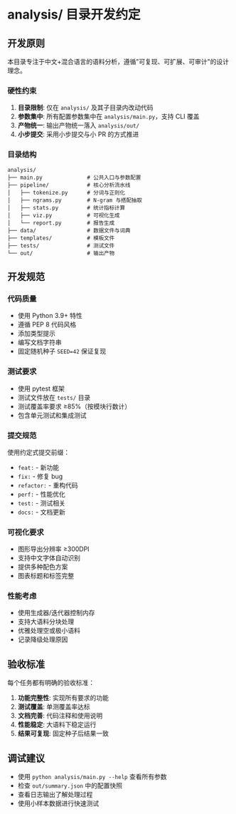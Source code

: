 # analysis/ 目录开发约定

## 开发原则

本目录专注于中文+混合语言的语料分析，遵循"可复现、可扩展、可审计"的设计理念。

### 硬性约束

1. **目录限制**: 仅在 `analysis/` 及其子目录内改动代码
2. **参数集中**: 所有配置参数集中在 `analysis/main.py`，支持 CLI 覆盖
3. **产物统一**: 输出产物统一落入 `analysis/out/`
4. **小步提交**: 采用小步提交与小 PR 的方式推进

### 目录结构

```
analysis/
├── main.py              # 公共入口与参数配置
├── pipeline/            # 核心分析流水线
│   ├── tokenize.py      # 分词与正则化
│   ├── ngrams.py        # N-gram 与搭配抽取
│   ├── stats.py         # 统计指标计算
│   ├── viz.py           # 可视化生成
│   └── report.py        # 报告生成
├── data/                # 数据文件与词典
├── templates/           # 模板文件
├── tests/               # 测试文件
└── out/                 # 输出产物
```

## 开发规范

### 代码质量

- 使用 Python 3.9+ 特性
- 遵循 PEP 8 代码风格
- 添加类型提示
- 编写文档字符串
- 固定随机种子 `SEED=42` 保证复现

### 测试要求

- 使用 pytest 框架
- 测试文件放在 `tests/` 目录
- 测试覆盖率要求 ≥85%（按模块行数计）
- 包含单元测试和集成测试

### 提交规范

使用约定式提交前缀：
- `feat:` - 新功能
- `fix:` - 修复 bug
- `refactor:` - 重构代码
- `perf:` - 性能优化
- `test:` - 测试相关
- `docs:` - 文档更新

### 可视化要求

- 图形导出分辨率 ≥300DPI
- 支持中文字体自动识别
- 提供多种配色方案
- 图表标题和标签完整

### 性能考虑

- 使用生成器/迭代器控制内存
- 支持大语料分块处理
- 优雅处理空或极小语料
- 记录降级处理原因

## 验收标准

每个任务都有明确的验收标准：

1. **功能完整性**: 实现所有要求的功能
2. **测试覆盖**: 单测覆盖率达标
3. **文档完善**: 代码注释和使用说明
4. **性能稳定**: 大语料下稳定运行
5. **结果可复现**: 固定种子后结果一致

## 调试建议

- 使用 `python analysis/main.py --help` 查看所有参数
- 检查 `out/summary.json` 中的配置快照
- 查看日志输出了解处理过程
- 使用小样本数据进行快速测试